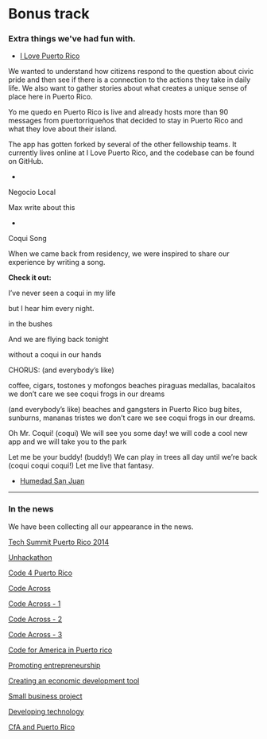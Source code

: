 # Bonus track
### Extra things we've had fun with.


* [I Love Puerto Rico](http://www.ilovepuertorico.org/)

We wanted to understand how citizens respond to the question about civic pride and then see if there is a connection to the actions they take in daily life. We also want to gather stories about what creates a unique sense of place here in Puerto Rico.

Yo me quedo en Puerto Rico is live and already hosts more than 90 messages from puertorriqueños that decided to stay in Puerto Rico and what they love about their island.

The app has gotten forked by several of the other fellowship teams. It currently lives online at I Love Puerto Rico, and the codebase can be found on GitHub.

*
Negocio Local

Max write about this

*
Coqui Song

When we came back from residency, we were inspired to share our experience by writing a song.

**Check it out:**

I’ve never seen a coqui in my life

but I hear him every night.

in the bushes

And we are flying back tonight

without a coqui in our hands

CHORUS:
(and everybody’s like)

coffee, cigars, tostones y mofongos
beaches piraguas medallas, bacalaitos
we don’t care
we see coqui frogs in our dreams

(and everybody’s like)
beaches and gangsters in Puerto Rico
bug bites, sunburns, mananas tristes
we don’t care
we see coqui frogs in our dreams.

Oh Mr. Coqui! (coqui)
We will see you some day!
we will code a cool new app
and we will take you to the park

Let me be your buddy! (buddy!)
We can play in trees all day
until we’re back (coqui coqui coqui!)
Let me live that fantasy.


* [Humedad San Juan](http://humedadsanjuan.com)

---
### In the news

We have been collecting all our appearance in the news.

[Tech Summit Puerto Rico 2014](https://www.evernote.com/shard/s173/sh/aaff544c-7739-4349-a6a4-aeede7d6ecd9/464bd4971505fd165e11bf521be832f1/res/4fbe81a6-e6d1-4f18-9dc5-76bdab1a57ab/El_Nuevo_Dia%282014-06-05%29_page57.pdf)

[Unhackathon](http://www.elnuevodia.com/hackathonenpapelmananaensagrado-1760244.html)

[Code 4 Puerto Rico](http://noticel.com/noticia/159452/avanza-la-busqueda-de-soluciones-tecnologicas-para-problemas-sociales.html)

[Code Across](http://www.metro.pr/locales/hackers-trabajaron-todo-el-fin-de-semana-en-el-senado/pGXnbx!0B5dazNcOJVjU/)

[Code Across - 1](https://www.evernote.com/shard/s173/sh/aaff544c-7739-4349-a6a4-aeede7d6ecd9/464bd4971505fd165e11bf521be832f1/res/3551ee8f-d9f6-462d-a9f0-3cc876ab5b25/El_Nuevo_Dia%282014-02-24%29_page30.pdf)

[Code Across - 2](http://www.primerahora.com/noticias/gobierno-politica/nota/ponenlainformacionpublicaalserviciodelascomunidades-991840/)

[Code Across - 3](http://m.wapa.tv/detalle/noticias/tecnologia/-hackers--toman-el-senado_20131122236287.html)

[Code for America in Puerto rico](http://www.noticel.com/noticia/155396/llega-equipo-especial-de-programadores-para-combatir-la-burocracia-gubernamental.html)

[Promoting entrepreneurship](http://www.indicepr.com/noticias/2014/02/07/news/15228/impulso-al-empresarismo/
)

[Creating an economic development tool](http://elvocero.com/crearan-herramienta-desarrollo-economico/)

[Small business project](http://www.elnuevodia.com/encaminanproyectotecnologicoparafomentarelempresarismo-1706227.html)

[Developing technology](https://www.evernote.com/shard/s173/sh/aaff544c-7739-4349-a6a4-aeede7d6ecd9/464bd4971505fd165e11bf521be832f1/res/4fa91885-a022-4c8a-b2c7-d6bc7dbfdc20/El_Nuevo_Dia%282014-02-07%29_page51.pdf)

[CfA and Puerto Rico](https://www.evernote.com/shard/s173/sh/aaff544c-7739-4349-a6a4-aeede7d6ecd9/464bd4971505fd165e11bf521be832f1/res/072382f0-a41c-4bf2-b7c8-b00312e3bbf4/El_Nuevo_Dia%282014-02-07%29_page49.pdf)

